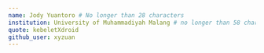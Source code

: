 ```yaml
---
name: Jody Yuantoro # No longer than 28 characters
institution: University of Muhammadiyah Malang # no longer than 58 characters
quote: kebeletXdroid
github_user: xyzuan
---
```

